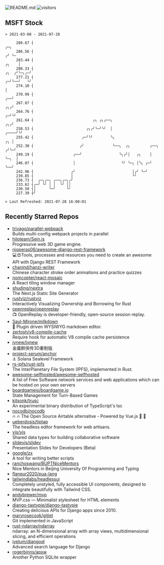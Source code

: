 ![README.md](https://github.com/Gerhut/Gerhut/workflows/README.md/badge.svg)
![visitors](https://visitors.vercel.app/Gerhut/Gerhut?token=8cf69d1f6813d272ef062726b6070c9be4ff72038cfe5a7ded7384a8da65d866)

## MSFT Stock

```
> 2021-03-08 - 2021-07-28

     289.67 ┤                                                                                               ╭─╮  
     286.56 ┤                                                                                              ╭╯ ╰─ 
     283.44 ┤                                                                                        ╭╮    │     
     280.33 ┤                                                                                   ╭╮  ╭╯╰─╮╭─╯     
     277.21 ┤                                                                                 ╭─╯╰──╯   ╰╯       
     274.10 ┤                                                                                 │                  
     270.99 ┤                                                                              ╭──╯                  
     267.87 ┤                                                                           ╭╮╭╯                     
     264.76 ┤                                                                         ╭─╯╰╯                      
     261.64 ┤                           ╭╮ ╭╮╭──╮                                  ╭╮╭╯                          
     258.53 ┤                        ╭╮╭╯╰─╯╰╯  │                             ╭────╯╰╯                           
     255.42 ┤                      ╭─╯╰╯        ╰╮                         ╭╮ │                                  
     252.30 ┤                     ╭╯             ╰──╮  ╭╮         ╭──╮    ╭╯╰─╯                                  
     249.19 ┤                  ╭──╯                 ╰╮╭╯│   ╭╮    │  ╰─╮  │                                      
     246.07 ┤                  │                     ╰╯ ╰─╮ │╰╮ ╭─╯    ╰──╯                                      
     242.96 ┤                 ╭╯                          │╭╯ ╰─╯                                                
     239.85 ┤                 │                           ╰╯                                                     
     236.73 ┤  ╭─╮╭─╮ ╭──╮╭─╮╭╯                                                                                  
     233.62 ┤╭─╯ ╰╯ │ │  ╰╯ ││                                                                                   
     230.50 ┤│      ╰─╯     ╰╯                                                                                   
     227.39 ┼╯                                                                                                   

> Last Refreshed: 2021-07-28 16:00:01
```

## Recently Starred Repos

- [trivago/parallel-webpack](https://github.com/trivago/parallel-webpack)  
  Builds multi-config webpack projects in parallel
- [hiloteam/Sein.js](https://github.com/hiloteam/Sein.js)  
  Progressive web 3D game engine.
- [nioperas06/awesome-django-rest-framework](https://github.com/nioperas06/awesome-django-rest-framework)  
   💻😍Tools, processes and resources you need to create an awesome API with Django REST Framework
- [chanind/hanzi-writer](https://github.com/chanind/hanzi-writer)  
  Chinese character stroke order animations and practice quizzes
- [nomcopter/react-mosaic](https://github.com/nomcopter/react-mosaic)  
  A React tiling window manager
- [shuding/nextra](https://github.com/shuding/nextra)  
  The Next.js Static Site Generator
- [rustviz/rustviz](https://github.com/rustviz/rustviz)  
  Interactively Visualizing Ownership and Borrowing for Rust
- [openreplay/openreplay](https://github.com/openreplay/openreplay)  
  :tv: OpenReplay is developer-friendly, open-source session replay.
- [Saul-Mirone/milkdown](https://github.com/Saul-Mirone/milkdown)  
  🍼 Plugin driven WYSIWYG  markdown editor.
- [zertosh/v8-compile-cache](https://github.com/zertosh/v8-compile-cache)  
  Require hook for automatic V8 compile cache persistence
- [jynew/jynew](https://github.com/jynew/jynew)  
  金庸群侠传3D重制版
- [project-serum/anchor](https://github.com/project-serum/anchor)  
  ⚓ Solana Sealevel Framework
- [rs-ipfs/rust-ipfs](https://github.com/rs-ipfs/rust-ipfs)  
  The InterPlanetary File System (IPFS), implemented in Rust.
- [awesome-selfhosted/awesome-selfhosted](https://github.com/awesome-selfhosted/awesome-selfhosted)  
  A list of Free Software network services and web applications which can be hosted on your own servers
- [boardgameio/boardgame.io](https://github.com/boardgameio/boardgame.io)  
  State Management for Turn-Based Games
- [kitsonk/trusc](https://github.com/kitsonk/trusc)  
  An experimental binary distribution of TypeScript's tsc
- [nocodb/nocodb](https://github.com/nocodb/nocodb)  
  🔥 🔥  The Open Source Airtable alternative  - Powered by Vue.js 🚀 🚀  
- [ueberdosis/tiptap](https://github.com/ueberdosis/tiptap)  
  The headless editor framework for web artisans.
- [yjs/yjs](https://github.com/yjs/yjs)  
  Shared data types for building collaborative software
- [slidevjs/slidev](https://github.com/slidevjs/slidev)  
  Presentation Slides for Developers (Beta)
- [google/zx](https://github.com/google/zx)  
  A tool for writing better scripts
- [ranchoswang/BUPTNiceMentors](https://github.com/ranchoswang/BUPTNiceMentors)  
  Nice Mentors in Beijing University Of Programming and Typing 
- [flaneur2020/pua-lang](https://github.com/flaneur2020/pua-lang)  
- [tailwindlabs/headlessui](https://github.com/tailwindlabs/headlessui)  
  Completely unstyled, fully accessible UI components, designed to integrate beautifully with Tailwind CSS.
- [andybrewer/mvp](https://github.com/andybrewer/mvp)  
  MVP.css — Minimalist stylesheet for HTML elements
- [django-tastypie/django-tastypie](https://github.com/django-tastypie/django-tastypie)  
  Creating delicious APIs for Django apps since 2010.
- [maryrosecook/gitlet](https://github.com/maryrosecook/gitlet)  
  Git implemented in JavaScript
- [rust-ndarray/ndarray](https://github.com/rust-ndarray/ndarray)  
  ndarray: an N-dimensional array with array views, multidimensional slicing, and efficient operations
- [ivelum/djangoql](https://github.com/ivelum/djangoql)  
  Advanced search language for Django
- [rogerbinns/apsw](https://github.com/rogerbinns/apsw)  
  Another Python SQLite wrapper
